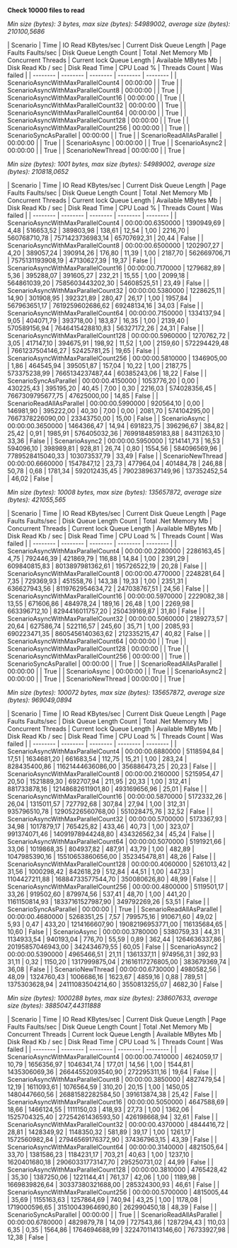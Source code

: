 **Check 10000 files to read**

*Min size (bytes): 3 bytes, max size (bytes): 54989002, average size (bytes): 210100,5686*

| Scenario | Time | IO Read KBytes/sec | Current Disk Queue Length | Page Faults Faults/sec | Disk Queue Length Count | Total .Net Memory Mb | Concurrent Threads  | Current lock Queue Length | Available MBytes Mb | Disk Read Kb / sec | Disk Read Time  | CPU Load % | Threads Count | Was failed |
| -------- | -------- | -------- | -------- | -------- |
| ScenarioAsyncWithMaxParallelCount4 | 00:00:00 |  | True |
| ScenarioAsyncWithMaxParallelCount8 | 00:00:00 |  | True |
| ScenarioAsyncWithMaxParallelCount16 | 00:00:00 |  | True |
| ScenarioAsyncWithMaxParallelCount32 | 00:00:00 |  | True |
| ScenarioAsyncWithMaxParallelCount64 | 00:00:00 |  | True |
| ScenarioAsyncWithMaxParallelCount128 | 00:00:00 |  | True |
| ScenarioAsyncWithMaxParallelCount256 | 00:00:00 |  | True |
| ScenarioSyncAsParallel | 00:00:00 |  | True |
| ScenarioReadAllAsParallel | 00:00:00 |  | True |
| ScenarioAsync | 00:00:00 |  | True |
| ScenarioAsync2 | 00:00:00 |  | True |
| ScenarioNewThread | 00:00:00 |  | True |

*Min size (bytes): 1001 bytes, max size (bytes): 54989002, average size (bytes): 210818,0652*

| Scenario | Time | IO Read KBytes/sec | Current Disk Queue Length | Page Faults Faults/sec | Disk Queue Length Count | Total .Net Memory Mb | Concurrent Threads  | Current lock Queue Length | Available MBytes Mb | Disk Read Kb / sec | Disk Read Time  | CPU Load % | Threads Count | Was failed |
| -------- | -------- | -------- | -------- | -------- |
| ScenarioAsyncWithMaxParallelCount4 | 00:00:00.6350000 | 1390949,69 | 4,48 | 516653,52 | 389803,98 | 138,61 | 12,54 | 1,00 | 2216,70 | 560768710,78 | 7571423736983,14 | 65707692,31 | 20,44 | False |
| ScenarioAsyncWithMaxParallelCount8 | 00:00:00.6500000 | 1202907,27 | 4,20 | 389057,24 | 390914,26 | 176,80 | 11,39 | 1,00 | 2187,70 | 562669706,71 | 7575131193908,19 | 47130627,39 | 19,37 | False |
| ScenarioAsyncWithMaxParallelCount16 | 00:00:00.7170000 | 1279682,89 | 5,36 | 395288,07 | 391605,27 | 232,21 | 15,55 | 1,00 | 2099,18 | 564861039,20 | 7585603443202,30 | 54608525,51 | 23,49 | False |
| ScenarioAsyncWithMaxParallelCount32 | 00:00:00.5380000 | 1228625,11 | 14,90 | 301908,95 | 392321,89 | 280,47 | 26,17 | 1,00 | 1957,84 | 567963651,17 | 7619259602686,62 | 69248134,16 | 34,03 | False |
| ScenarioAsyncWithMaxParallelCount64 | 00:00:00.7150000 | 1334137,94 | 9,05 | 404071,79 | 393718,00 | 183,87 | 16,35 | 1,00 | 2139,40 | 570589156,94 | 7646415428810,83 | 56327172,26 | 24,31 | False |
| ScenarioAsyncWithMaxParallelCount128 | 00:00:00.5960000 | 1270762,72 | 3,05 | 417147,10 | 394675,91 | 198,92 | 11,52 | 1,00 | 2159,60 | 572294429,48 | 7661237504146,27 | 52425781,25 | 19,65 | False |
| ScenarioAsyncWithMaxParallelCount256 | 00:00:00.5810000 | 1346905,00 | 1,86 | 464545,94 | 395051,87 | 157,04 | 10,22 | 1,00 | 2187,75 | 573375238,99 | 7665134237487,44 | 60385243,06 | 18,22 | False |
| ScenarioSyncAsParallel | 00:00:00.4150000 | 1053776,20 | 0,00 | 430225,43 | 395195,20 | 40,45 | 7,00 | 0,30 | 2216,03 | 574028356,45 | 7667309795677,75 | 47625000,00 | 14,85 | False |
| ScenarioReadAllAsParallel | 00:00:00.5990000 | 920564,10 | 0,00 | 146981,90 | 395222,00 | 40,30 | 7,00 | 0,00 | 2081,70 | 574104295,00 | 7667378226090,00 | 23343750,00 | 15,00 | False |
| ScenarioAsync | 00:00:00.3650000 | 1464366,47 | 14,94 | 691823,75 | 396296,67 | 384,82 | 25,42 | 0,91 | 1985,91 | 576405032,36 | 7699184859183,88 | 84311263,10 | 33,36 | False |
| ScenarioAsync2 | 00:00:00.5950000 | 1214141,73 | 16,53 | 594096,10 | 398989,81 | 928,81 | 26,74 | 0,80 | 1554,56 | 584096569,96 | 7789528415040,33 | 103073537,79 | 33,49 | False |
| ScenarioNewThread | 00:00:00.6660000 | 1547847,12 | 23,73 | 477964,04 | 401484,78 | 246,88 | 50,78 | 0,68 | 1781,34 | 592012435,45 | 7902389637149,96 | 137352452,54 | 46,02 | False |

*Min size (bytes): 10008 bytes, max size (bytes): 135657872, average size (bytes): 421055,565*

| Scenario | Time | IO Read KBytes/sec | Current Disk Queue Length | Page Faults Faults/sec | Disk Queue Length Count | Total .Net Memory Mb | Concurrent Threads  | Current lock Queue Length | Available MBytes Mb | Disk Read Kb / sec | Disk Read Time  | CPU Load % | Threads Count | Was failed |
| -------- | -------- | -------- | -------- | -------- |
| ScenarioAsyncWithMaxParallelCount4 | 00:00:00.2280000 | 2286163,45 | 4,75 | 792446,39 | 421869,79 | 116,88 | 14,84 | 1,00 | 2391,29 | 609840815,83 | 8013897981362,61 | 195726522,19 | 20,28 | False |
| ScenarioAsyncWithMaxParallelCount8 | 00:00:00.4770000 | 2248281,64 | 7,35 | 729369,93 | 451558,76 | 143,38 | 19,33 | 1,00 | 2351,31 | 636627943,56 | 8119762954634,72 | 247038767,51 | 24,56 | False |
| ScenarioAsyncWithMaxParallelCount16 | 00:00:00.5970000 | 2229082,38 | 13,55 | 671606,86 | 484978,24 | 189,16 | 26,48 | 1,00 | 2269,98 | 663396712,10 | 8294416011757,20 | 250439169,87 | 31,80 | False |
| ScenarioAsyncWithMaxParallelCount32 | 00:00:00.5060000 | 2189273,57 | 20,64 | 627586,74 | 522116,57 | 245,60 | 35,71 | 1,00 | 2085,93 | 690223471,35 | 8605456140363,62 | 212335215,47 | 40,82 | False |
| ScenarioAsyncWithMaxParallelCount64 | 00:00:00 |  | True |
| ScenarioAsyncWithMaxParallelCount128 | 00:00:00 |  | True |
| ScenarioAsyncWithMaxParallelCount256 | 00:00:00 |  | True |
| ScenarioSyncAsParallel | 00:00:00 |  | True |
| ScenarioReadAllAsParallel | 00:00:00 |  | True |
| ScenarioAsync | 00:00:00 |  | True |
| ScenarioAsync2 | 00:00:00 |  | True |
| ScenarioNewThread | 00:00:00 |  | True |

*Min size (bytes): 100072 bytes, max size (bytes): 135657872, average size (bytes): 969049,0894*

| Scenario | Time | IO Read KBytes/sec | Current Disk Queue Length | Page Faults Faults/sec | Disk Queue Length Count | Total .Net Memory Mb | Concurrent Threads  | Current lock Queue Length | Available MBytes Mb | Disk Read Kb / sec | Disk Read Time  | CPU Load % | Threads Count | Was failed |
| -------- | -------- | -------- | -------- | -------- |
| ScenarioAsyncWithMaxParallelCount4 | 00:00:00.6880000 | 5118594,84 | 17,51 | 1634681,20 | 661683,54 | 112,75 | 15,21 | 1,00 | 283,24 | 828435400,86 | 11621444636086,00 | 356886473,25 | 20,23 | False |
| ScenarioAsyncWithMaxParallelCount8 | 00:00:00.2160000 | 5215954,47 | 20,50 | 1521889,30 | 692707,94 | 211,95 | 20,33 | 1,00 | 312,41 | 881733878,16 | 12148682611901,80 | 493169656,96 | 25,01 | False |
| ScenarioAsyncWithMaxParallelCount16 | 00:00:00.5870000 | 5172332,26 | 26,04 | 1315011,57 | 727792,68 | 307,84 | 27,94 | 1,00 | 312,31 | 935796510,78 | 12905226560768,00 | 551028475,76 | 32,52 | False |
| ScenarioAsyncWithMaxParallelCount32 | 00:00:00.5700000 | 5173367,93 | 34,98 | 1017879,17 | 765425,82 | 433,46 | 40,73 | 1,00 | 323,07 | 991374071,46 | 14091978944248,80 | 434326562,34 | 45,24 | False |
| ScenarioAsyncWithMaxParallelCount64 | 00:00:00.5070000 | 5191921,66 | 33,06 | 1019868,35 | 804937,82 | 487,91 | 43,79 | 1,00 | 482,89 | 1047985390,16 | 15510653860656,00 | 352345478,81 | 48,26 | False |
| ScenarioAsyncWithMaxParallelCount128 | 00:00:00.4060000 | 5261013,42 | 31,56 | 1000298,42 | 842618,29 | 512,84 | 44,51 | 1,00 | 447,33 | 1104427211,88 | 16884733577544,70 | 350080626,80 | 48,99 | False |
| ScenarioAsyncWithMaxParallelCount256 | 00:00:00.4800000 | 5119501,17 | 33,26 | 919502,60 | 879974,56 | 537,41 | 48,70 | 1,00 | 441,20 | 1161150814,93 | 18337161527987,90 | 349792269,26 | 53,51 | False |
| ScenarioSyncAsParallel | 00:00:00 |  | True |
| ScenarioReadAllAsParallel | 00:00:00.4680000 | 5268351,25 | 7,57 | 799575,16 | 910671,60 | 49,02 | 5,93 | 0,47 | 433,20 | 1214166607,90 | 19082196953771,00 | 116135684,65 | 10,60 | False |
| ScenarioAsync | 00:00:00.3780000 | 5380759,33 | 44,31 | 1134933,54 | 940193,04 | 776,70 | 55,59 | 0,89 | 362,44 | 1264636337,86 | 20195857046943,00 | 342434679,55 | 60,05 | False |
| ScenarioAsync2 | 00:00:00.5390000 | 4965466,51 | 21,11 | 1361337,11 | 974956,31 | 392,93 | 31,11 | 0,32 | 1150,20 | 1317999875,04 | 21616117276805,00 | 383679369,74 | 36,08 | False |
| ScenarioNewThread | 00:00:00.6730000 | 4980582,56 | 48,09 | 1324760,43 | 1006686,16 | 1623,67 | 4859,16 | 0,88 | 789,51 | 1375303628,94 | 24111083504214,60 | 3550813255,07 | 4682,30 | False |

*Min size (bytes): 1000288 bytes, max size (bytes): 238607633, average size (bytes): 3885047,44311888*

| Scenario | Time | IO Read KBytes/sec | Current Disk Queue Length | Page Faults Faults/sec | Disk Queue Length Count | Total .Net Memory Mb | Concurrent Threads  | Current lock Queue Length | Available MBytes Mb | Disk Read Kb / sec | Disk Read Time  | CPU Load % | Threads Count | Was failed |
| -------- | -------- | -------- | -------- | -------- |
| ScenarioAsyncWithMaxParallelCount4 | 00:00:00.7410000 | 4624059,17 | 10,79 | 1656356,97 | 1046341,74 | 177,01 | 14,56 | 1,00 | 1544,81 | 1435306069,36 | 26644552093540,90 | 272295311,16 | 19,64 | False |
| ScenarioAsyncWithMaxParallelCount8 | 00:00:00.3850000 | 4827479,54 | 12,19 | 1611093,61 | 1076564,59 | 310,20 | 20,15 | 1,00 | 1450,05 | 1480447660,56 | 26881582282584,50 | 391613874,38 | 25,42 | False |
| ScenarioAsyncWithMaxParallelCount16 | 00:00:00.5050000 | 4647588,69 | 18,66 | 1466124,55 | 1111150,03 | 418,93 | 27,73 | 1,00 | 1362,06 | 1525704325,40 | 27254261436593,50 | 426198668,94 | 32,61 | False |
| ScenarioAsyncWithMaxParallelCount32 | 00:00:00.4370000 | 4844416,72 | 28,81 | 1428349,92 | 1148350,32 | 581,89 | 39,17 | 1,00 | 1261,17 | 1572560982,84 | 27946569176372,90 | 374367963,15 | 43,39 | False |
| ScenarioAsyncWithMaxParallelCount64 | 00:00:00.3140000 | 4821505,64 | 33,70 | 1381586,23 | 1184231,17 | 703,21 | 40,63 | 1,00 | 1237,10 | 1620401680,18 | 29060331773147,70 | 295250731,02 | 44,99 | False |
| ScenarioAsyncWithMaxParallelCount128 | 00:00:00.3810000 | 4765428,42 | 35,30 | 1387250,06 | 1221144,41 | 761,37 | 42,06 | 1,00 | 1189,98 | 1669839826,64 | 30337380321688,00 | 285324300,93 | 46,61 | False |
| ScenarioAsyncWithMaxParallelCount256 | 00:00:00.5700000 | 4815005,44 | 35,69 | 1155163,63 | 1257864,69 | 740,94 | 43,25 | 1,00 | 1178,08 | 1719000596,65 | 31510043964690,80 | 262990450,18 | 48,39 | False |
| ScenarioSyncAsParallel | 00:00:00 |  | True |
| ScenarioReadAllAsParallel | 00:00:00.6780000 | 4829879,78 | 14,09 | 727543,86 | 1287294,43 | 110,03 | 6,35 | 0,35 | 1564,86 | 1764694688,99 | 32247011413146,60 | 76733927,98 | 12,38 | False |
